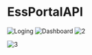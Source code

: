 # EssPortalAPI

![Loging](https://user-images.githubusercontent.com/26416031/124639803-41c73600-de95-11eb-9260-cced6992571a.png)
![Dashboard](https://user-images.githubusercontent.com/26416031/124641311-3c6aeb00-de97-11eb-964c-60f95d0e1aee.png)
![2](https://user-images.githubusercontent.com/26416031/124641438-60c6c780-de97-11eb-88fd-e3584fc21301.png)

![3](https://user-images.githubusercontent.com/26416031/124640835-a2a33e00-de96-11eb-8b6c-c61c4bb1164d.png)
